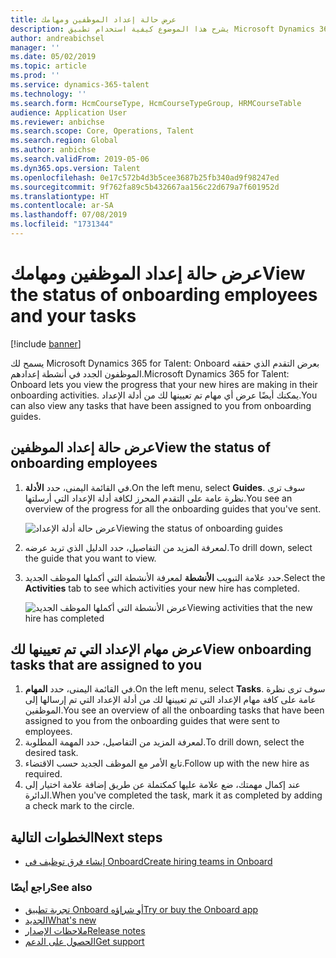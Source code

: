```yaml
---
title: عرض حالة إعداد الموظفين ومهامك
description: يشرح هذا الموضوع كيفية استخدام تطبيق Microsoft Dynamics 365 for Talent - Onboard لتعقب تقدم الموظفين الجدد في عملية إعدادهم.
author: andreabichsel
manager: ''
ms.date: 05/02/2019
ms.topic: article
ms.prod: ''
ms.service: dynamics-365-talent
ms.technology: ''
ms.search.form: HcmCourseType, HcmCourseTypeGroup, HRMCourseTable
audience: Application User
ms.reviewer: anbichse
ms.search.scope: Core, Operations, Talent
ms.search.region: Global
ms.author: anbichse
ms.search.validFrom: 2019-05-06
ms.dyn365.ops.version: Talent
ms.openlocfilehash: 0e17c572b4d3b5cee3687b25fb340ad9f98247ed
ms.sourcegitcommit: 9f762fa89c5b432667aa156c22d679a7f601952d
ms.translationtype: HT
ms.contentlocale: ar-SA
ms.lasthandoff: 07/08/2019
ms.locfileid: "1731344"
---
```

# <a name="view-the-status-of-onboarding-employees-and-your-tasks"></a><span data-ttu-id="62795-103">عرض حالة إعداد الموظفين ومهامك</span><span class="sxs-lookup"><span data-stu-id="62795-103">View the status of onboarding employees and your tasks</span></span>

[!include [banner](includes/banner.md)]

<span data-ttu-id="62795-104">يسمح لك Microsoft Dynamics 365 for Talent: Onboard بعرض التقدم الذي حققه الموظفون الجدد في أنشطة إعدادهم.</span><span class="sxs-lookup"><span data-stu-id="62795-104">Microsoft Dynamics 365 for Talent: Onboard lets you view the progress that your new hires are making in their onboarding activities.</span></span> <span data-ttu-id="62795-105">يمكنك أيضًا عرض أي مهام تم تعيينها لك من أدلة الإعداد.</span><span class="sxs-lookup"><span data-stu-id="62795-105">You can also view any tasks that have been assigned to you from onboarding guides.</span></span>

## <a name="view-the-status-of-onboarding-employees"></a><span data-ttu-id="62795-106">عرض حالة إعداد الموظفين</span><span class="sxs-lookup"><span data-stu-id="62795-106">View the status of onboarding employees</span></span>

1. <span data-ttu-id="62795-107">في القائمة اليمنى، حدد **الأدلة**.</span><span class="sxs-lookup"><span data-stu-id="62795-107">On the left menu, select **Guides**.</span></span> <span data-ttu-id="62795-108">سوف ترى نظرة عامة على التقدم المحرز لكافة أدلة الإعداد التي أرسلتها.</span><span class="sxs-lookup"><span data-stu-id="62795-108">You see an overview of the progress for all the onboarding guides that you've sent.</span></span>

    ![[<span data-ttu-id="62795-109">عرض حالة أدلة الإعداد</span><span class="sxs-lookup"><span data-stu-id="62795-109">Viewing the status of onboarding guides</span></span>](./media/onboard-guide-status.png)](./media/onboard-guide-status.png)

2. <span data-ttu-id="62795-110">لمعرفة المزيد من التفاصيل، حدد الدليل الذي تريد عرضه.</span><span class="sxs-lookup"><span data-stu-id="62795-110">To drill down, select the guide that you want to view.</span></span>
3. <span data-ttu-id="62795-111">حدد علامة التبويب **الأنشطة** لمعرفة الأنشطة التي أكملها الموظف الجديد.</span><span class="sxs-lookup"><span data-stu-id="62795-111">Select the **Activities** tab to see which activities your new hire has completed.</span></span>

    ![[<span data-ttu-id="62795-112">عرض الأنشطة التي أكملها الموظف الجديد</span><span class="sxs-lookup"><span data-stu-id="62795-112">Viewing activities that the new hire has completed</span></span>](./media/onboard-status-activities.png)](./media/onboard-status-activities.png)

## <a name="view-onboarding-tasks-that-are-assigned-to-you"></a><span data-ttu-id="62795-113">عرض مهام الإعداد التي تم تعيينها لك</span><span class="sxs-lookup"><span data-stu-id="62795-113">View onboarding tasks that are assigned to you</span></span>

1. <span data-ttu-id="62795-114">في القائمة اليمنى، حدد **المهام**.</span><span class="sxs-lookup"><span data-stu-id="62795-114">On the left menu, select **Tasks**.</span></span> <span data-ttu-id="62795-115">سوف ترى نظرة عامة على كافة مهام الإعداد التي تم تعيينها لك من أدلة الإعداد التي تم إرسالها إلى الموظفين.</span><span class="sxs-lookup"><span data-stu-id="62795-115">You see an overview of all the onboarding tasks that have been assigned to you from the onboarding guides that were sent to employees.</span></span>
2. <span data-ttu-id="62795-116">لمعرفة المزيد من التفاصيل، حدد المهمة المطلوبة.</span><span class="sxs-lookup"><span data-stu-id="62795-116">To drill down, select the desired task.</span></span>
3. <span data-ttu-id="62795-117">تابع الأمر مع الموظف الجديد حسب الاقتضاء.</span><span class="sxs-lookup"><span data-stu-id="62795-117">Follow up with the new hire as required.</span></span>
4. <span data-ttu-id="62795-118">عند إكمال مهمتك، ضع علامة عليها كمكتملة عن طريق إضافة علامة اختيار إلى الدائرة.</span><span class="sxs-lookup"><span data-stu-id="62795-118">When you've completed the task, mark it as completed by adding a check mark to the circle.</span></span>

## <a name="next-steps"></a><span data-ttu-id="62795-119">الخطوات التالية</span><span class="sxs-lookup"><span data-stu-id="62795-119">Next steps</span></span>

- [<span data-ttu-id="62795-120">إنشاء فرق توظيف في Onboard‎</span><span class="sxs-lookup"><span data-stu-id="62795-120">Create hiring teams in Onboard</span></span>](./onboard-create-team.md)

### <a name="see-also"></a><span data-ttu-id="62795-121">راجع أيضًا</span><span class="sxs-lookup"><span data-stu-id="62795-121">See also</span></span>

- [<span data-ttu-id="62795-122">تجربة تطبيق Onboard أو شراؤه</span><span class="sxs-lookup"><span data-stu-id="62795-122">Try or buy the Onboard app</span></span>](https://dynamics.microsoft.com/talent/onboard/)
- [<span data-ttu-id="62795-123">الجديد</span><span class="sxs-lookup"><span data-stu-id="62795-123">What's new</span></span>](./whats-new.md)
- [<span data-ttu-id="62795-124">ملاحظات الإصدار</span><span class="sxs-lookup"><span data-stu-id="62795-124">Release notes</span></span>](https://docs.microsoft.com/business-applications-release-notes/index)
- [<span data-ttu-id="62795-125">الحصول على الدعم</span><span class="sxs-lookup"><span data-stu-id="62795-125">Get support</span></span>](./talent-support.md)
